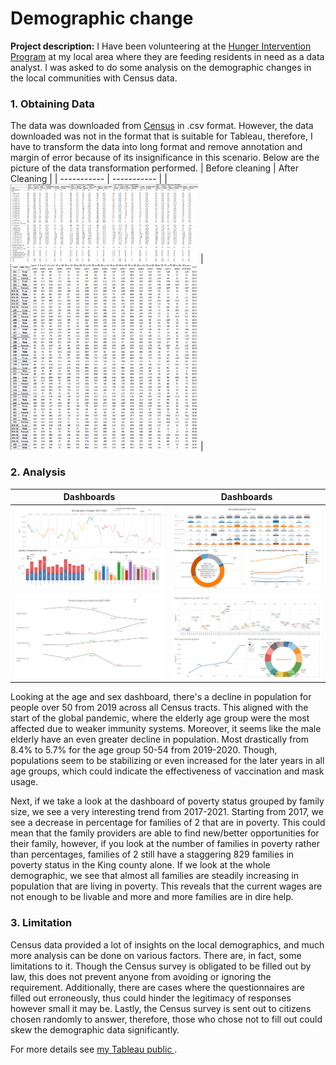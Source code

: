 # Demographic change

**Project description:** I Have been volunteering at the [Hunger Intervention Program](https://hungerintervention.org/) at my local area where they are feeding residents in need as a data analyst. I was asked to do some analysis on the demographic changes in the local communities with Census data. 

### 1. Obtaining Data

The data was downloaded from [Census](https://data.census.gov/) in .csv format. However, the data downloaded was not in the format that is suitable for Tableau, therefore, I have to transform the data into long format and remove annotation and margin of error because of its insignificance in this scenario. Below are the picture of the data transformation performed. 
| Before cleaning | After Cleaning |
| ----------- | ----------- |
| <img src="images/raw_data.png" width="300"/> | <img src="images/clean_data.png" width="300"/> |

### 2. Analysis

| Dashboards       | Dashboards |
| ----------- | ----------- |
|<img src="images/age and sex.png"/> | <img src="images/race.png"/> |
|<img src="images/family size.png"/> | <img src="images/total population.png"/> 

Looking at the age and sex dashboard, there's a decline in population for people over 50 from 2019 across all Census tracts. This aligned with the start of the global pandemic, where the elderly age group were the most affected due to weaker immunity systems. Moreover, it seems like the male elderly have an even greater decline in population. Most drastically from 8.4% to 5.7% for the age group 50-54 from 2019-2020. Though, populations seem to be stabilizing or even increased for the later years in all age groups, which could indicate the effectiveness of vaccination and mask usage. 

Next, if we take a look at the dashboard of poverty status grouped by family size, we see a very interesting trend from 2017-2021. Starting from 2017, we see a decrease in percentage for families of 2 that are in poverty. This could mean that the family providers are able to find new/better opportunities for their family, however, if you look at the number of families in poverty rather than percentages, families of 2 still have a staggering 829 families in poverty status in the King county alone. If we look at the whole demographic, we see that almost all families are steadily increasing in population that are living in poverty. This reveals that the current wages are not enough to be livable and more and more families are in dire help.  

### 3. Limitation
Census data provided a lot of insights on the local demographics, and much more analysis can be done on various factors. There are, in fact, some limitations to it. Though the Census survey is obligated to be filled out by law, this does not prevent anyone from avoiding or ignoring the requirement.  Additionally, there are cases where the questionnaires are filled out erroneously, thus could hinder the legitimacy of responses however small it may be. Lastly, the Census survey is sent out to citizens chosen randomly to answer, therefore, those who chose not to fill out could skew the demographic data significantly. 


For more details see [my Tableau public ](https://guides.github.com/features/mastering-markdown/).


